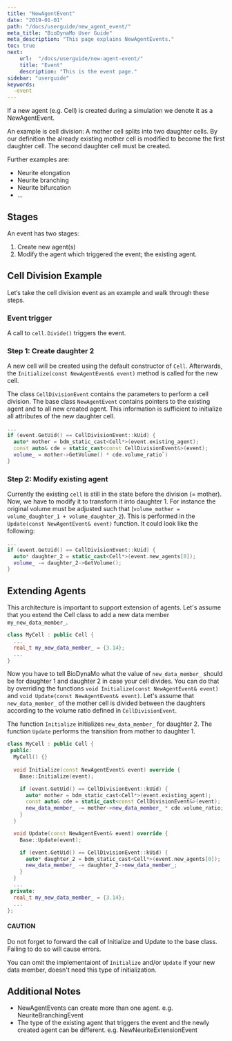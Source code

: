 ```yaml
---
title: "NewAgentEvent"
date: "2019-01-01"
path: "/docs/userguide/new_agent_event/"
meta_title: "BioDynaMo User Guide"
meta_description: "This page explains NewAgentEvents."
toc: true
next:
    url:  "/docs/userguide/new-agent-event/"
    title: "Event"
    description: "This is the event page."
sidebar: "userguide"
keywords:
  -event
---
```


If a new agent (e.g. Cell) is created during a simulation we denote
it as a NewAgentEvent.

An example is cell division: A mother cell splits into two daughter cells. By
our definition the already existing mother cell is modified to become the first
daughter cell. The second daughter cell must be created.

Further examples are:

  * Neurite elongation
  * Neurite branching
  * Neurite bifurcation
  * ...

## Stages
An event has two stages:

  1. Create new agent(s)
  2. Modify the agent which triggered the event; the existing agent.

## Cell Division Example

Let‘s take the cell division event as an example and walk through these steps.

### Event trigger

A call to `cell.Divide()` triggers the event.

### Step 1: Create daughter 2

A new cell will be created using the default constructor of `Cell`.
Afterwards, the `Initialize(const NewAgentEvent& event)` method is called for the new cell.

The class `CellDivisionEvent` contains the parameters to perform a cell division.
The base class `NewAgentEvent` contains pointers to the existing agent and to 
all new created agent. 
This information is sufficient to initialize all attributes of the new daughter cell.
```cpp
...
if (event.GetUid() == CellDivisionEvent::kUid) {
  auto* mother = bdm_static_cast<Cell*>(event.existing_agent);
  const auto& cde = static_cast<const CellDivisionEvent&>(event);
  volume_ = mother->GetVolume() * cde.volume_ratio`)
}
```

### Step 2: Modify existing agent

Currently the existing `cell` is still in the state before the division (= mother).
Now, we have to modify it to transform it into daughter 1.
For instance the original volume must be adjusted such that (`volume_mother = volume_daughter_1 + volume_daughter_2`).
This is performed in the `Update(const NewAgentEvent& event)` function.
It could look like the following:
```cpp
...
if (event.GetUid() == CellDivisionEvent::kUid) {
  auto* daughter_2 = static_cast<Cell*>(event.new_agents[0]);
  volume_ -= daughter_2->GetVolume();
}
```


<!-- TODO events and behaviors -->

## Extending Agents

This architecture is important to support extension of agents.
Let's assume that you extend the Cell class to add a new data member
`my_new_data_member_`.

```cpp
class MyCell : public Cell {
  ...
  real_t my_new_data_member_ = {3.14};
  ...
}
```

Now you have to tell BioDynaMo what the value of `new_data_member_` should be
for daughter 1 and daughter 2 in case your cell divides. You can do that by
overriding the functions `void Initialize(const NewAgentEvent& event)` and 
`void Update(const NewAgentEvent& event)`. 
Let's assume that `new_data_member_` of the mother cell is divided between 
the daughters according to the volume ratio defined in `CellDivisionEvent`.

The function `Initialize` initializes `new_data_member_` for daughter 2.
The function `Update` performs the transition from mother to daughter 1.

```cpp
class MyCell : public Cell {
 public:  
  MyCell() {}
  
  void Initialize(const NewAgentEvent& event) override {
    Base::Initialize(event);

    if (event.GetUid() == CellDivisionEvent::kUid) {
      auto* mother = bdm_static_cast<Cell*>(event.existing_agent);
      const auto& cde = static_cast<const CellDivisionEvent&>(event);
      new_data_member_ -= mother->new_data_member_ * cde.volume_ratio;
    }
  }

  void Update(const NewAgentEvent& event) override {
    Base::Update(event);

    if (event.GetUid() == CellDivisionEvent::kUid) {
      auto* daughter_2 = bdm_static_cast<Cell*>(event.new_agents[0]);
      new_data_member_ -= daughter_2->new_data_member_;
    }
  }
  ...
 private:
  real_t my_new_data_member_ = {3.14};
  ...
};
```

<a class="sbox" target="_blank" rel="noopener">
    <div class="sbox-content">
      <h4><b>CAUTION</b></h4>
      <p>Do not forget to forward the call of Initialize and Update to the base class.
     Failing to do so will cause errors.
    </p>
    </div>
</a>

You can omit the implementaiont of `Initialize` and/or `Update` if your
new data member, doesn't need this type of initialization.
<!-- TODO explain default event handler and ctors -->

## Additional Notes

  * NewAgentEvents can create more than one agent. e.g. NeuriteBranchingEvent
  * The type of the existing agent that triggers the event and the newly created
    agent can be different. e.g. NewNeuriteExtensionEvent
